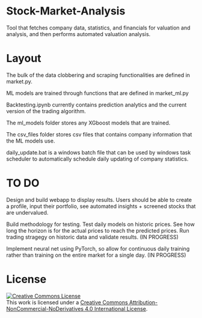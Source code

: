 # Stock-Market-Analysis
Tool that fetches company data, statistics, and financials for valuation and analysis, and then performs automated valuation analysis.

# Layout
The bulk of the data clobbering and scraping functionalities are defined in market.py.

ML models are trained through functions that are defined in market_ml.py

Backtesting.ipynb currently contains prediction analytics and the current version of the trading algorithm. 

The ml_models folder stores any XGboost models that are trained. 

The csv_files folder stores csv files that contains company information that the ML models use. 

daily_update.bat is a windows batch file that can be used by windows task scheduler to automatically schedule daily updating of company statistics. 

# TO DO

Design and build webapp to display results. Users should be able to create a profile, input their portfolio, see automated insights + screened stocks that are undervalued. 

Build methodology for testing. Test daily models on historic prices. See how long the horizon is for the actual prices to reach the predicted prices. Run trading stragegy on historic data and validate results. (IN PROGRESS)

Implement neural net using PyTorch, so allow for continuous daily training rather than training on the entire market for a single day. (IN PROGRESS)


# License

<a rel="license" href="http://creativecommons.org/licenses/by-nc-nd/4.0/"><img alt="Creative Commons License" style="border-width:0" src="https://i.creativecommons.org/l/by-nc-nd/4.0/88x31.png" /></a><br />This work is licensed under a <a rel="license" href="http://creativecommons.org/licenses/by-nc-nd/4.0/">Creative Commons Attribution-NonCommercial-NoDerivatives 4.0 International License</a>.

